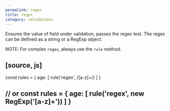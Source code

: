 ```yaml
---
permalink: regex
title: regex
category: validations
---
```


Ensures the value of field under validation, passes the regex test. The regex
can be defined as a string or a RegExp object.
 
NOTE: For complex `regex`, always use the `rule` method.
 
[source, js]
----
const rules = {
  age: [
    rule('regex', /[a-z]+/)
  ]
}
 
// or
const rules = {
  age: [
    rule('regex', new RegExp('[a-z]+'))
  ]
}
----